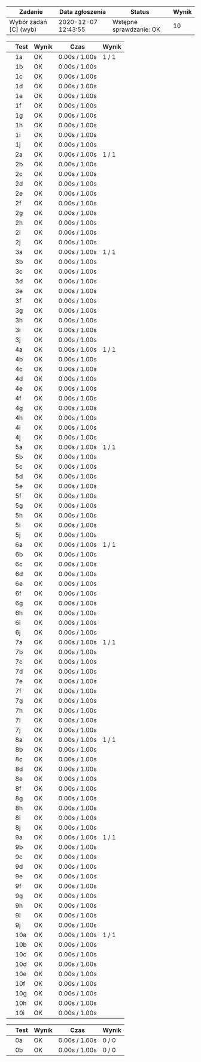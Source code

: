 | Zadanie | Data zgłoszenia | Status | Wynik |
| --- | --- | --- | --- |
| Wybór zadań [C] (wyb) | 2020-12-07 12:43:55 |  Wstępne sprawdzanie: OK  |  10  |

|  | Test | Wynik | Czas | Wynik |
| --- | --- | --- | --- | --- |
|  |  1a      |  OK  |  0.00s / 1.00s  |  1 / 1  |
|  |  1b      |  OK  |  0.00s / 1.00s  |
|  |  1c      |  OK  |  0.00s / 1.00s  |
|  |  1d      |  OK  |  0.00s / 1.00s  |
|  |  1e      |  OK  |  0.00s / 1.00s  |
|  |  1f      |  OK  |  0.00s / 1.00s  |
|  |  1g      |  OK  |  0.00s / 1.00s  |
|  |  1h      |  OK  |  0.00s / 1.00s  |
|  |  1i      |  OK  |  0.00s / 1.00s  |
|  |  1j      |  OK  |  0.00s / 1.00s  |
|  |  2a      |  OK  |  0.00s / 1.00s  |  1 / 1  |
|  |  2b      |  OK  |  0.00s / 1.00s  |
|  |  2c      |  OK  |  0.00s / 1.00s  |
|  |  2d      |  OK  |  0.00s / 1.00s  |
|  |  2e      |  OK  |  0.00s / 1.00s  |
|  |  2f      |  OK  |  0.00s / 1.00s  |
|  |  2g      |  OK  |  0.00s / 1.00s  |
|  |  2h      |  OK  |  0.00s / 1.00s  |
|  |  2i      |  OK  |  0.00s / 1.00s  |
|  |  2j      |  OK  |  0.00s / 1.00s  |
|  |  3a      |  OK  |  0.00s / 1.00s  |  1 / 1  |
|  |  3b      |  OK  |  0.00s / 1.00s  |
|  |  3c      |  OK  |  0.00s / 1.00s  |
|  |  3d      |  OK  |  0.00s / 1.00s  |
|  |  3e      |  OK  |  0.00s / 1.00s  |
|  |  3f      |  OK  |  0.00s / 1.00s  |
|  |  3g      |  OK  |  0.00s / 1.00s  |
|  |  3h      |  OK  |  0.00s / 1.00s  |
|  |  3i      |  OK  |  0.00s / 1.00s  |
|  |  3j      |  OK  |  0.00s / 1.00s  |
|  |  4a      |  OK  |  0.00s / 1.00s  |  1 / 1  |
|  |  4b      |  OK  |  0.00s / 1.00s  |
|  |  4c      |  OK  |  0.00s / 1.00s  |
|  |  4d      |  OK  |  0.00s / 1.00s  |
|  |  4e      |  OK  |  0.00s / 1.00s  |
|  |  4f      |  OK  |  0.00s / 1.00s  |
|  |  4g      |  OK  |  0.00s / 1.00s  |
|  |  4h      |  OK  |  0.00s / 1.00s  |
|  |  4i      |  OK  |  0.00s / 1.00s  |
|  |  4j      |  OK  |  0.00s / 1.00s  |
|  |  5a      |  OK  |  0.00s / 1.00s  |  1 / 1  |
|  |  5b      |  OK  |  0.00s / 1.00s  |
|  |  5c      |  OK  |  0.00s / 1.00s  |
|  |  5d      |  OK  |  0.00s / 1.00s  |
|  |  5e      |  OK  |  0.00s / 1.00s  |
|  |  5f      |  OK  |  0.00s / 1.00s  |
|  |  5g      |  OK  |  0.00s / 1.00s  |
|  |  5h      |  OK  |  0.00s / 1.00s  |
|  |  5i      |  OK  |  0.00s / 1.00s  |
|  |  5j      |  OK  |  0.00s / 1.00s  |
|  |  6a      |  OK  |  0.00s / 1.00s  |  1 / 1  |
|  |  6b      |  OK  |  0.00s / 1.00s  |
|  |  6c      |  OK  |  0.00s / 1.00s  |
|  |  6d      |  OK  |  0.00s / 1.00s  |
|  |  6e      |  OK  |  0.00s / 1.00s  |
|  |  6f      |  OK  |  0.00s / 1.00s  |
|  |  6g      |  OK  |  0.00s / 1.00s  |
|  |  6h      |  OK  |  0.00s / 1.00s  |
|  |  6i      |  OK  |  0.00s / 1.00s  |
|  |  6j      |  OK  |  0.00s / 1.00s  |
|  |  7a      |  OK  |  0.00s / 1.00s  |  1 / 1  |
|  |  7b      |  OK  |  0.00s / 1.00s  |
|  |  7c      |  OK  |  0.00s / 1.00s  |
|  |  7d      |  OK  |  0.00s / 1.00s  |
|  |  7e      |  OK  |  0.00s / 1.00s  |
|  |  7f      |  OK  |  0.00s / 1.00s  |
|  |  7g      |  OK  |  0.00s / 1.00s  |
|  |  7h      |  OK  |  0.00s / 1.00s  |
|  |  7i      |  OK  |  0.00s / 1.00s  |
|  |  7j      |  OK  |  0.00s / 1.00s  |
|  |  8a      |  OK  |  0.00s / 1.00s  |  1 / 1  |
|  |  8b      |  OK  |  0.00s / 1.00s  |
|  |  8c      |  OK  |  0.00s / 1.00s  |
|  |  8d      |  OK  |  0.00s / 1.00s  |
|  |  8e      |  OK  |  0.00s / 1.00s  |
|  |  8f      |  OK  |  0.00s / 1.00s  |
|  |  8g      |  OK  |  0.00s / 1.00s  |
|  |  8h      |  OK  |  0.00s / 1.00s  |
|  |  8i      |  OK  |  0.00s / 1.00s  |
|  |  8j      |  OK  |  0.00s / 1.00s  |
|  |  9a      |  OK  |  0.00s / 1.00s  |  1 / 1  |
|  |  9b      |  OK  |  0.00s / 1.00s  |
|  |  9c      |  OK  |  0.00s / 1.00s  |
|  |  9d      |  OK  |  0.00s / 1.00s  |
|  |  9e      |  OK  |  0.00s / 1.00s  |
|  |  9f      |  OK  |  0.00s / 1.00s  |
|  |  9g      |  OK  |  0.00s / 1.00s  |
|  |  9h      |  OK  |  0.00s / 1.00s  |
|  |  9i      |  OK  |  0.00s / 1.00s  |
|  |  9j      |  OK  |  0.00s / 1.00s  |
|  |  10a      |  OK  |  0.00s / 1.00s  |  1 / 1  |
|  |  10b      |  OK  |  0.00s / 1.00s  |
|  |  10c      |  OK  |  0.00s / 1.00s  |
|  |  10d      |  OK  |  0.00s / 1.00s  |
|  |  10e      |  OK  |  0.00s / 1.00s  |
|  |  10f      |  OK  |  0.00s / 1.00s  |
|  |  10g      |  OK  |  0.00s / 1.00s  |
|  |  10h      |  OK  |  0.00s / 1.00s  |
|  |  10i      |  OK  |  0.00s / 1.00s  |

|  | Test | Wynik | Czas | Wynik |
| --- | --- | --- | --- | --- |
|  |  0a      |  OK  |  0.00s / 1.00s  |  0 / 0  |
|  |  0b      |  OK  |  0.00s / 1.00s  |  0 / 0  |
